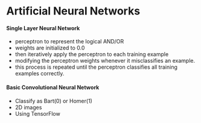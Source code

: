# Artificial Neural Networks

<h4> Single Layer Neural Network </h4>

<ul>
    <li> perceptron to represent the logical AND/OR </li>
	<li> weights are initialized to 0.0</li>
	<li> then iteratively apply the perceptron to each training example </li>
	<li> modifying the perceptron weights whenever it misclassifies an example. </li>
	<li> this process is repeated until the perceptron classifies all training examples correctly.</li>
</ul>


<h4> Basic Convolutional Neural Network </h4>

<ul>
    <li> Classify as Bart(0) or Homer(1) </li>
	<li> 2D images </li>
    <li> Using TensorFlow </li>
</ul>
